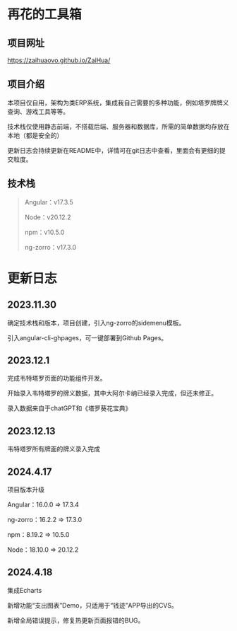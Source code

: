 # 再花的工具箱

## 项目网址

<https://zaihuaovo.github.io/ZaiHua/>

## 项目介绍

本项目仅自用，架构为类ERP系统，集成我自己需要的多种功能，例如塔罗牌牌义查询、游戏工具等等。

技术栈仅使用静态前端，不搭载后端、服务器和数据库，所需的简单数据均存放在本地（都是安全的）

更新日志会持续更新在README中，详情可在git日志中查看，里面会有更细的提交粒度。

## 技术栈

> Angular：v17.3.5
>
> Node：v20.12.2
>
> npm：v10.5.0
>
> ng-zorro：v17.3.0

# 更新日志

## 2023.11.30

确定技术栈和版本，项目创建，引入ng-zorro的sidemenu模板。

引入angular-cli-ghpages，可一键部署到Github Pages。

## 2023.12.1

完成韦特塔罗页面的功能组件开发。

开始录入韦特塔罗的牌义数据，其中大阿尔卡纳已经录入完成，但还未修正。

录入数据来自于chatGPT和《塔罗葵花宝典》

## 2023.12.13

韦特塔罗所有牌面的牌义录入完成

## 2024.4.17

项目版本升级

Angular：16.0.0 => 17.3.4

ng-zorro：16.2.2 => 17.3.0

npm：8.19.2 => 10.5.0

Node：18.10.0 => 20.12.2

## 2024.4.18

集成Echarts

新增功能“支出图表”Demo，只适用于“钱迹”APP导出的CVS。

新增全局错误提示，修复热更新页面报错的BUG。
